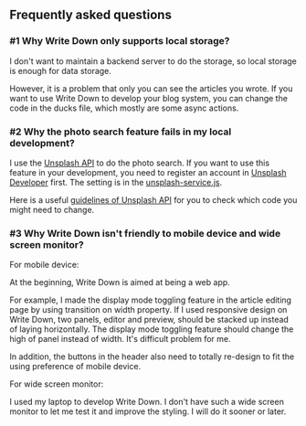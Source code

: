 ## Frequently asked questions

### #1 Why Write Down only supports local storage?

I don't want to maintain a backend server to do the storage, so local storage is enough for data storage.

 However, it is a problem that only you can see the articles you wrote. If you want to use Write Down to develop your blog system, you can change the code in the ducks file, which mostly are some async actions.

### #2 Why the photo search feature fails in my local development?

I use the [Unsplash API](https://github.com/unsplash/unsplash-js) to do the photo search. If you want to use this feature in your development, you need to register an account in [Unsplash Developer](https://unsplash.com/developers) first. The setting is in the [unsplash-service.js](https://github.com/NevenLeung/write-down/blob/master/src/utils/external/unsplash-service.js).

Here is a useful [guidelines of Unsplash API](https://medium.com/unsplash/unsplash-api-guidelines-28e0216e6daa) for you to check which code you might need to change.

### #3 Why Write Down isn't friendly to mobile device and wide screen monitor?

For mobile device:

At the beginning, Write Down is aimed at being a web app.

For example, I made the display mode toggling feature in the article editing page by using transition on width property. If I used responsive design on Write Down, two panels, editor and preview, should be stacked up instead of laying horizontally. The display mode toggling feature should change the high of panel instead of width. It's difficult problem for me.

In addition, the buttons in the header also need to totally re-design to fit the using preference of mobile device.

For wide screen monitor:

I used my laptop to develop Write Down. I don't have such a wide screen monitor to let me test it and improve the styling. I will do it sooner or later.
